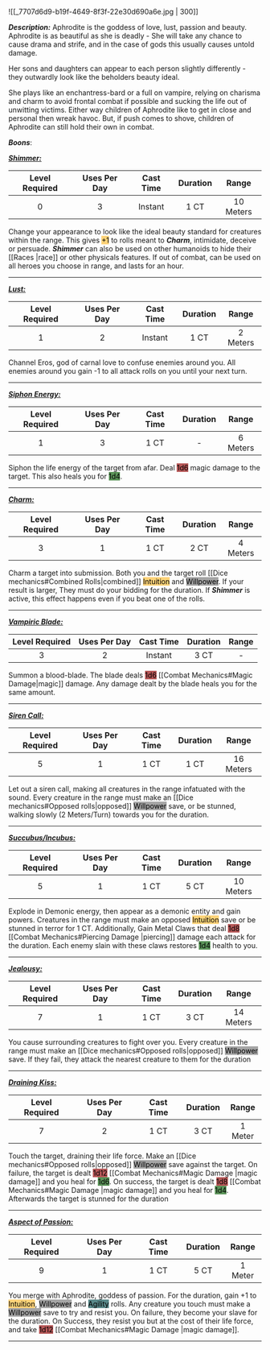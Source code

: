 ![[_7707d6d9-b19f-4649-8f3f-22e30d690a6e.jpg | 300]]

***Description:***
Aphrodite is the goddess of love, lust, passion and beauty.
Aphrodite is as beautiful as she is deadly -
She will take any chance to cause drama and strife, and in the case of gods this usually causes untold damage.

Her sons and daughters can appear to each person slightly differently - they outwardly look like the beholders beauty ideal.

She plays like an enchantress-bard or a full on vampire, relying on charisma and charm to avoid frontal combat if possible and sucking the life out of unwitting victims.
Either way children of Aphrodite like to get in close and personal then wreak havoc.
But, if push comes to shove, children of Aphrodite can still hold their own in combat.

***Boons***:

<b><ins><i>Shimmer:</i></ins></b>

| Level Required | Uses Per Day | Cast Time | Duration |   Range   |
|:--------------:|:------------:|:---------:|:--------:|:---------:|
|       0        |      3       |  Instant   |   1 CT   | 10 Meters | 

Change your appearance to look like the ideal beauty standard for creatures within the range.
This gives <mark style="background: #FFAD0085;">+1</mark> to rolls meant to ***Charm***, intimidate, deceive or persuade.
***Shimmer*** can also be used on other humanoids to hide their [[Races |race]] or other physicals features.
If out of combat, can be used on all heroes you choose in range, and lasts for an hour.

------------------
<b><ins><i>Lust:</i></ins></b>

| Level Required | Uses Per Day | Cast Time | Duration |  Range   |
|:--------------:|:------------:|:---------:|:--------:|:--------:|
|       1        |      2       |  Instant  |   1 CT   | 2 Meters | 

Channel Eros, god of carnal love to confuse enemies around you.
All enemies around you gain -1 to all attack rolls on you until your next turn.

------------------
<b><ins><i>Siphon Energy:</i></ins></b>

| Level Required | Uses Per Day | Cast Time | Duration |  Range   |
|:--------------:|:------------:|:---------:|:--------:|:--------:|
|       1        |      3       |   1 CT    |    -     | 6 Meters |

Siphon the life energy of the target from afar.
Deal <mark style="background: #930000A6;">1d6</mark> magic damage to the target.
This also heals you for <mark style="background: #045B00A6;">1d4</mark>.

------------------
<b><ins><i>Charm:</i></ins></b>

| Level Required | Uses Per Day | Cast Time | Duration |  Range   |
|:--------------:|:------------:|:---------:|:--------:|:--------:|
|       3        |      1       |   1 CT    |   2 CT   | 4 Meters | 

Charm a target into submission.
Both you and the target roll [[Dice mechanics#Combined Rolls|combined]] <mark style="background:  #FFAD0085;">Intuition</mark> and <mark style="background: #A5A5A5;">Willpower</mark>.
If your result is larger, They must do your bidding for the duration.
If ***Shimmer*** is active, this effect happens even if you beat one of the rolls.

------------------
<b><ins><i>Vampiric Blade:</i></ins></b>

| Level Required | Uses Per Day | Cast Time | Duration | Range |
|:--------------:|:------------:|:---------:|:--------:|:-----:|
|       3        |      2       |  Instant  |   3 CT   |   -   | 

Summon a blood-blade.
The blade deals <mark style="background: #930000A6;">1d6</mark> [[Combat Mechanics#Magic Damage|magic]] damage.
Any damage dealt by the blade heals you for the same amount.

------------------
<b><ins><i>Siren Call:</i></ins></b>

| Level Required | Uses Per Day | Cast Time | Duration |   Range   |
|:--------------:|:------------:|:---------:|:--------:|:---------:|
|       5        |      1       |   1 CT    |   1 CT   | 16 Meters | 

Let out a siren call, making all creatures in the range infatuated with the sound.
Every creature in the range must make an [[Dice mechanics#Opposed rolls|opposed]] <mark style="background: #A5A5A5;">Willpower</mark> save, or be stunned, walking slowly (2 Meters/Turn) towards you for the duration.

------------------
<b><ins><i>Succubus/Incubus:</i></ins></b>

| Level Required | Uses Per Day | Cast Time | Duration |   Range   |
|:--------------:|:------------:|:---------:|:--------:|:---------:|
|       5        |      1       |   1 CT    |   5 CT   | 10 Meters | 

Explode in Demonic energy, then appear as a demonic entity and gain powers.
Creatures in the range must make an opposed <mark style="background:  #FFAD0085;">Intuition</mark> save or be stunned in terror for 1 CT.
Additionally, Gain Metal Claws that deal <mark style="background: #930000A6;">1d8</mark> [[Combat Mechanics#Piercing Damage |piercing]] damage each attack for the duration.
Each enemy slain with these claws restores <mark style="background: #045B00A6;">1d4</mark> health to you.

------------------
<b><ins><i>Jealousy:</i></ins></b>

| Level Required | Uses Per Day | Cast Time | Duration |   Range   |
|:--------------:|:------------:|:---------:|:--------:|:---------:|
|       7        |      1       |   1 CT    |   3 CT   | 14 Meters | 

You cause surrounding creatures to fight over you.
Every creature in the range must make an [[Dice mechanics#Opposed rolls|opposed]] <mark style="background: #A5A5A5;">Willpower</mark> save.
If they fail, they attack the nearest creature to them for the duration


------------------
<b><ins><i>Draining Kiss:</i></ins></b>

| Level Required | Uses Per Day | Cast Time | Duration |  Range  |
|:--------------:|:------------:|:---------:|:--------:|:-------:|
|       7        |      2       |   1 CT    |    3 CT     | 1 Meter | 

Touch the target, draining their life force.
Make an [[Dice mechanics#Opposed rolls|opposed]] <mark style="background: #A5A5A5;">Willpower</mark> save against the target.
On failure, the target is dealt <mark style="background: #930000A6;">1d12</mark> [[Combat Mechanics#Magic Damage |magic damage]] and you heal for <mark style="background: #045B00A6;">1d6</mark>.
On success, the target is dealt <mark style="background: #930000A6;">1d8</mark> [[Combat Mechanics#Magic Damage |magic damage]] and you heal for <mark style="background: #045B00A6;">1d4</mark>.
Afterwards the target is stunned for the duration

------------------
<b><ins><i>Aspect of Passion:</i></ins></b>

| Level Required | Uses Per Day | Cast Time | Duration |  Range  |
|:--------------:|:------------:|:---------:|:--------:|:-------:|
|       9       |      1       |   1 CT    |   5 CT   | 1 Meter | 

You merge with Aphrodite, goddess of passion.
For the duration, gain +1 to <mark style="background:  #FFAD0085;">Intuition</mark>, <mark style="background: #A5A5A5;">Willpower</mark> and <mark style="background: #004A4CA6;">Agility</mark> rolls.
Any creature you touch must make a <mark style="background: #A5A5A5;">Willpower</mark> save to try and resist you.
On failure, they become your slave for the duration.
On Success, they resist you but at the cost of their life force, and take <mark style="background: #930000A6;">1d12</mark> [[Combat Mechanics#Magic Damage |magic damage]].

------------------

